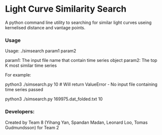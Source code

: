 # Light Curve Similarity Search

A python command line utility to searching for similar light curves useing kernelised distance and vantage points.

### Usage

Usage: ./simsearch param1 param2

param1: The input file name that contain time series object
param2: The top K most similar time series


For example:

python3 ./simsearch.py 10 # Will return ValueError - No input file containing time series passed

python3 ./simsearch.py 169975.dat_folded.txt 10

### Developers:

Created by Team 8 (Yihang Yan, Spandan Madan, Leonard Loo, Tomas Gudmundsson) for Team 2
